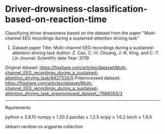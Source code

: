 # Driver-drowsiness-classification-based-on-reaction-time
Classifiying driver drowsiness based on the dataset from the paper "Multi-channel EEG recordings during a sustained-attention driving task"

1. Dataset paper
Title: Multi-channel EEG recordings during a sustained-attention driving task
Author: Z. Cao, C.-H. Chuang, J.-K. King, and C.-T. Lin
Journal: Scientific data
Year: 2019

Original dataset: https://figshare.com/articles/dataset/Multi-channel_EEG_recordings_during_a_sustained-attention_driving_task/6427334/5
Preprocessed dataset: https://figshare.com/articles/dataset/Multi-channel_EEG_recordings_during_a_sustained-attention_driving_task_preprocessed_dataset_/7666055/3

-------------------
Rquirements

python ≥ 3.8.10
numpy ≥ 1.20.3
pandas ≥ 1.2.5
scipy ≥ 1.6.2
torch ≥ 1.9.0

sklearn 
random
os
argparse
collection
